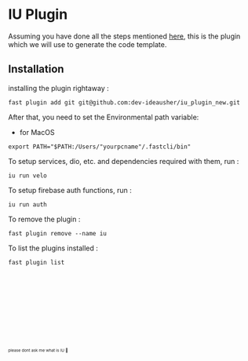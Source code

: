 # IU Plugin

Assuming you have done all the steps mentioned [here](https://github.com/dev-ideausher/iu.cli-master#readme), this is the plugin which we will use to generate the code template.

## Installation

installing the plugin rightaway :

```
fast plugin add git git@github.com:dev-ideausher/iu_plugin_new.git
```

After that, you need to set the Environmental path variable:

- for MacOS 

```
export PATH="$PATH:/Users/"yourpcname"/.fastcli/bin"
```

To setup services, dio, etc. and dependencies required with them, run :

```
iu run velo
```

To setup firebase auth functions, run :

```
iu run auth
```

To remove the plugin :

```
fast plugin remove --name iu
```

To list the plugins installed :

```
fast plugin list
```

<br>
<br>
<br>
<br>
<br>
<br>
<br>
<br>
<br>
<sub><sub><sub>please dont ask me what is IU 🥹</sub></sub></sub>
